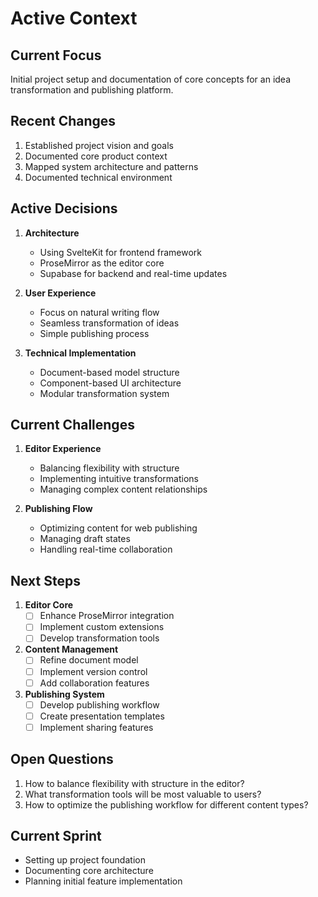 # Active Context

## Current Focus
Initial project setup and documentation of core concepts for an idea transformation and publishing platform.

## Recent Changes
1. Established project vision and goals
2. Documented core product context
3. Mapped system architecture and patterns
4. Documented technical environment

## Active Decisions
1. **Architecture**
   - Using SvelteKit for frontend framework
   - ProseMirror as the editor core
   - Supabase for backend and real-time updates

2. **User Experience**
   - Focus on natural writing flow
   - Seamless transformation of ideas
   - Simple publishing process

3. **Technical Implementation**
   - Document-based model structure
   - Component-based UI architecture
   - Modular transformation system

## Current Challenges
1. **Editor Experience**
   - Balancing flexibility with structure
   - Implementing intuitive transformations
   - Managing complex content relationships

2. **Publishing Flow**
   - Optimizing content for web publishing
   - Managing draft states
   - Handling real-time collaboration

## Next Steps
1. **Editor Core**
   - [ ] Enhance ProseMirror integration
   - [ ] Implement custom extensions
   - [ ] Develop transformation tools

2. **Content Management**
   - [ ] Refine document model
   - [ ] Implement version control
   - [ ] Add collaboration features

3. **Publishing System**
   - [ ] Develop publishing workflow
   - [ ] Create presentation templates
   - [ ] Implement sharing features

## Open Questions
1. How to balance flexibility with structure in the editor?
2. What transformation tools will be most valuable to users?
3. How to optimize the publishing workflow for different content types?

## Current Sprint
- Setting up project foundation
- Documenting core architecture
- Planning initial feature implementation
